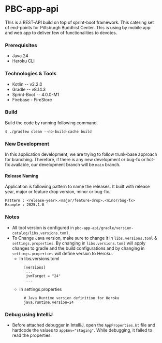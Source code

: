 # PBC-app-api
This is a REST-API build on top of sprint-boot framework. This catering set of end-points for Pittsburgh Buddhist Center.  This is using by mobile app 
and web app to deliver few of functionalities to devotes.

### Prerequisites
 * Java 24
 * Heroku CLI

### Technologies & Tools
 * Kotlin -- v2.2.0
 * Gradle -- v8.14.3
 * Sprint-Boot -- 4.0.0-M1
 * Firebase - FireStore

### Build
Build the code by running following command.
<br />
````
$ ./gradlew clean --no-build-cache build
````

### New Development
In this application development, we are trying to follow trunk-base approach for branching. Therefore, if there is any new development or bug-fx or hot-fix
available, our development branch will be `main` branch.

#### Release Naming
Application is following pattern to name the releases. It built with release year, major or feature drop version, minor or bug-fix.
````
Pattern : <release-year>.<major/feature-drop>.<minor/bug-fx> 
Example : 2025.1.0
````

### Notes
 * All tool version is configured in `pbc-app-api/gradle/version-catalog/libs.versions.toml`.
 * To Change Java version, make sure to change it in `libs.versions.toml` & `settings.properties`. By changing in `libs.versions.toml` will apply changes to 
   gradle and the build configurations and by changing in `settings.properties` will define version to Heroku.
   - In libs.versions.toml
     ````
       [versions]
        ...
        jvmTarget = "24"
        ...
     ````
   - In settings.properties
     ````
       # Java Runtime version definition for Heroku
       java.runtime.version=24
     ````

### Debug using IntelliJ
 * Before attached debugger in IntelliJ, open the `AppProperties.kt` file and hardcode the values to `appEnv="staging"`.
   While debugging, it failed to read the properties. 


